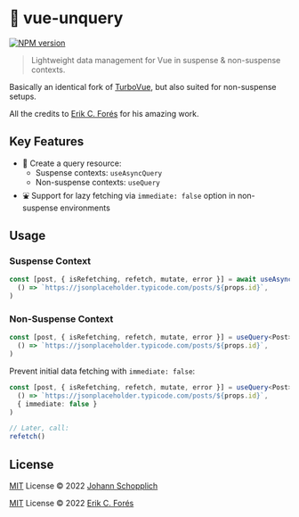 # 🪺 vue-unquery

[![NPM version](https://img.shields.io/npm/v/vue-unquery?color=a1b858&label=)](https://www.npmjs.com/package/vue-unquery)

> Lightweight data management for Vue in suspense & non-suspense contexts.

Basically an identical fork of [TurboVue](https://github.com/StudioLambda/TurboVue), but also suited for non-suspense setups.

All the credits to [Erik C. Forés](https://github.com/ConsoleTVs) for his amazing work.

## Key Features

- 🎠 Create a query resource:
  - Suspense contexts: `useAsyncQuery`
  - Non-suspense contexts: `useQuery`
- ⛲️ Support for lazy fetching via `immediate: false` option in non-suspense environments

## Usage

### Suspense Context

```ts
const [post, { isRefetching, refetch, mutate, error }] = await useAsyncQuery<Post>(
  () => `https://jsonplaceholder.typicode.com/posts/${props.id}`,
)
```

### Non-Suspense Context

```ts
const [post, { isRefetching, refetch, mutate, error }] = useQuery<Post>(
  () => `https://jsonplaceholder.typicode.com/posts/${props.id}`,
)
```

Prevent initial data fetching with `immediate: false`:

```ts
const [post, { isRefetching, refetch, mutate, error }] = useQuery<Post>(
  () => `https://jsonplaceholder.typicode.com/posts/${props.id}`,
  { immediate: false }
)

// Later, call:
refetch()
```

## License

[MIT](./LICENSE) License © 2022 [Johann Schopplich](https://github.com/johannschopplich)

[MIT](./LICENSE) License © 2022 [Erik C. Forés](https://github.com/ConsoleTVs)
